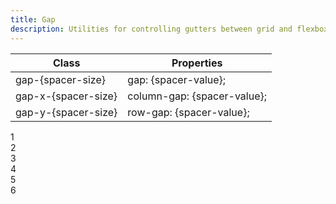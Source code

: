 ```yaml
---
title: Gap
description: Utilities for controlling gutters between grid and flexbox items.
---
```

<div>
	<table-helper property="spacers" title="Spacing & Spacing-dynamic" class="mb-lg"></table-helper>
    <div class="max-h-288 overflow-y-auto mb-32">
		<table class="vv-table">
			<thead class="sticky z-sticky top-0 bg-surface-1">
				<tr>
					<th>
						Class
					</th>
					<th>
						Properties
					</th>
				</tr>
			</thead>
			<tbody class="align-baseline">
				<tr>
					<td translate="no" class="font-mono text-accent whitespace-wrap">
						gap-{spacer-size}
					</td>
					<td translate="no" class="font-mono text-info whitespace-wrap">
						gap: {spacer-value};
					</td>
				</tr>
				<tr>
					<td translate="no" class="font-mono text-accent whitespace-wrap">
						gap-x-{spacer-size}
					</td>
					<td translate="no" class="font-mono text-info whitespace-wrap">
						column-gap: {spacer-value};
					</td>
				</tr>
				<tr>
					<td translate="no" class="font-mono text-accent whitespace-wrap">
						gap-y-{spacer-size}
					</td>
					<td translate="no" class="font-mono text-info whitespace-wrap">
						row-gap: {spacer-value};
					</td>
				</tr>
			</tbody>
		</table>
	</div>
    <card-example>
		<div class="relative container h-full rounded-md bg-surface-1 p-24">
			<div class="absolute inset-0 bg-grid mix-blend-plus-lighter"></div>
			<div class="relative w-full flex flex-wrap justify-center gap-20">
				<div class="w-100 rounded-md py-10 bg-info text-center"><span class="text-xs text-white font-semibold">1</span></div>
				<div class="w-100 rounded-md py-10 bg-info text-center"><span class="text-xs text-white font-semibold">2</span></div>
				<div class="w-100 rounded-md py-10 bg-info text-center"><span class="text-xs text-white font-semibold">3</span></div>
				<div class="w-100 rounded-md py-10 bg-info text-center"><span class="text-xs text-white font-semibold">4</span></div>
				<div class="w-100 rounded-md py-10 bg-info text-center"><span class="text-xs text-white font-semibold">5</span></div>
				<div class="w-100 rounded-md py-10 bg-info text-center"><span class="text-xs text-white font-semibold">6</span></div>
			</div>
		</div>
    </card-example>
</div>